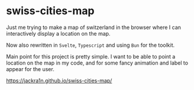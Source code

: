 # swiss-cities-map

Just me trying to make a map of switzerland in the browser where I can interactively display a location on the map.

Now also rewritten in `Svelte`, `Typescript` and using `Bun` for the toolkit.

Main point for this project is pretty simple. I want to be able to point a location on the map in my code, and for some fancy animation and label to appear for the user.

https://jackra1n.github.io/swiss-cities-map/
